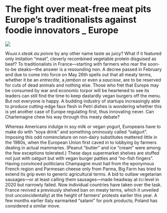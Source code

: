 # The fight over meat-free meat pits Europe’s traditionalists against foodie innovators _ Europe

<img src="https://images.weserv.nl/?url=www.economist.com/img/b/1280/720/90/media-assets/image/20240525_EUD000.jpg" /><div></div><p><span>W</span><small>ould A </small><i>steak au poivre</i> by any other name taste as juicy? What if it featured only imitation “meat”, cleverly recombined vegetable protein disguised as beef? To traditionalists in France—starting with farmers who rear the soon-to-be steaks—the answer is a resounding <i>non</i>. A decree passed in February and due to come into force on May 26th spells out that all meaty terms, whether it be an <i>entrecôte</i>, a <i>jambon</i> or even a <i>saucisse</i>, are to be reserved for cuts of dead animals and nothing else. Those who fret that Europe may be consumed by war and economic torpor will be heartened to see its leaders can still find the time to keep dastardly vegan burgers off the menu. But not everyone is happy. A budding industry of startups increasingly able to produce cutting-edge faux flesh in Petri dishes is wondering whether this is yet another case of Europe regulating first, thus innovating never. Can Charlemagne chew his way through this meaty debate?</p><p>Whereas Americans indulge in soy milk or vegan yogurt, Europeans have to make do with “soya drink” and something ominously called “oatgurt”. Imposing this odd nomenclature on non-dairy substitutes mattered little in the 1980s, when the European Union first caved in to lobbying by farmers dealing in actual mammaries. (Peanut “butter” and ice “cream” were among the few exceptions tolerated.) These days supermarket shelves are stuffed not just with oatgurt but with vegan burger patties and “no-fish fingers”. Having convinced politicians Champagne must hail from the eponymous French region and Parmesan cheese only from Parma, Big Farm has tried to extend its grip even to generic agricultural terms. A bid to outlaw vegetarian sausages—or at least calling them sausages—made headway at <small>EU </small>level in 2020 but narrowly failed. Now individual countries have taken over the task. France revived a previously shelved ban on meaty terms, which it unveiled (not uncoincidentally) at the height of farmers’ protests earlier this year. A few months earlier Italy earmarked “salami” for pork products; Poland has considered a similar move.</p>